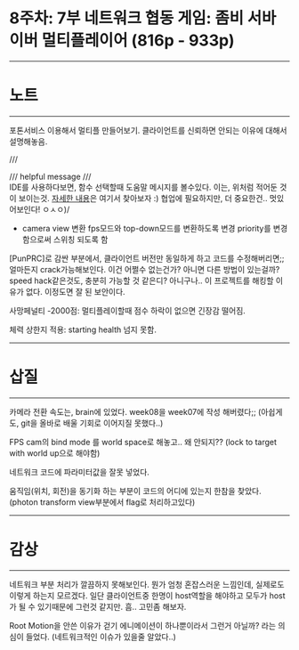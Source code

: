 # 8주차: 7부 네트워크 협동 게임: 좀비 서바이버 멀티플레이어 (816p - 933p)

---
# 노트
---
포톤서비스 이용해서 멀티플 만들어보기.
클라이언트를 신뢰하면 안되는 이유에 대해서 설명해놓음.

/// <summary>
/// helpful message
/// </summary>
IDE를 사용하다보면, 함수 선택할때 도움말 메시지를 볼수있다.
이는, 위처럼 적어둔 것이 보이는것.
[자세한 내용](https://docs.microsoft.com/ko-kr/dotnet/csharp/language-reference/xmldoc/recommended-tags)은 여기서 찾아보자 :)
협업에 필요하지만, 더 중요한건.. 멋있어보인다! ㅇㅅㅇ)/

- camera view 변환
fps모드와 top-down모드를 변환하도록 변경
priority를 변경함으로써 스위칭 되도록 함

[PunPRC]로 감싼 부분에서, 클라이언트 버전만 동일하게 하고 코드를 수정해버리면;; 얼마든지 crack가능해보인다. 이건 어쩔수 없는건가? 아니면 다른 방법이 있는걸까? speed hack같은것도, 충분히 가능할 것 같은디?
아니구나.. 이 프로젝트를 해킹할 이유가 없다. 이정도면 잘 된 보안이다.

사망페널티 -2000점: 멀티플레이할때 점수 하락이 없으면 긴장감 떨어짐.

체력 상한지 적용: starting health 넘지 못함.

---
# 삽질
---
카메라 전환 속도는, brain에 있었다.
week08을 week07에 작성 해버렸다;; (아쉽게도, git을 올바로 배울 기회로 이어지질 못했다..)

FPS cam의 bind mode 를 world space로 해놓고.. 왜 안되지??
(lock to target with world up으로 해야함)

네트워크 코드에 파라미터값을 잘못 넣었다.

움직임(위치, 회전)을 동기화 하는 부분이 코드의 어디에 있는지 한참을 찾았다.
(photon transform view부분에서 flag로 처리하고있다)


---
# 감상
---
네트워크 부분 처리가 깔끔하지 못해보인다.
뭔가 엄청 혼잡스러운 느낌인데, 실제로도 이렇게 하는지 모르겠다.
일단 클라이언트중 한명이 host역할을 해야하고 모두가 host가 될 수 있기때문에 그런것 같지만. 흠.. 고민좀 해보자.

Root Motion을 안쓴 이유가 걷기 에니메이션이 하나뿐이라서 그런거 아닐까? 라는 의심이 들었다. (네트워크적인 이슈가 있을줄 알았다..)



